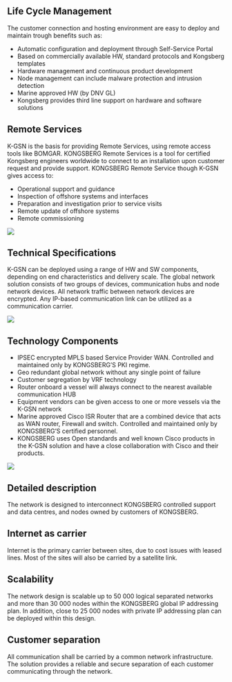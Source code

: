 
## Life Cycle Management
The customer connection and hosting environment are easy to deploy and maintain trough benefits such as:
* Automatic configuration and deployment through Self-Service Portal
*	Based on commercially available HW, standard protocols and Kongsberg templates
*	Hardware management and continuous product development
*	Node management can include malware protection and intrusion detection
*	Marine approved HW (by DNV GL)
*	Kongsberg provides third line support on hardware and software solutions

## Remote Services
K-GSN is the basis for providing Remote Services, using remote access tools like BOMGAR. KONGSBERG Remote Services is a tool for certified Kongsberg engineers worldwide to connect to an installation upon customer request and provide support.
KONGSBERG Remote Service though K-GSN gives access to:
*	Operational support and guidance
*	Inspection of offshore systems and interfaces
*	Preparation and investigation prior to service visits
*	Remote update of offshore systems
*	Remote commissioning
 
 ![](https://github.com/kognifai/Infrastructure/blob/master/.attachments/Remote%20Services.png)
 
## Technical Specifications
K-GSN can be deployed using a range of HW and SW components, depending on end characteristics and delivery scale. The global network solution consists of two groups of devices, communication hubs and node network devices. All network traffic between network devices are encrypted. Any IP-based communication link can be utilized as a communication carrier.

![](https://github.com/kognifai/Infrastructure/blob/master/.attachments/Technical%20Specifications.png)
 
## Technology Components
*	IPSEC encrypted MPLS based Service Provider WAN. Controlled and maintained only by KONGSBERG’S PKI regime.
*	Geo redundant global network without any single point of failure
*	Customer segregation by VRF technology
*	Router onboard a vessel will always connect to the nearest available communication HUB
*	Equipment vendors can be given access to one or more vessels via the K-GSN network
*	Marine approved Cisco ISR Router that are a combined device that acts as WAN router, Firewall and switch. Controlled and maintained only by KONGSBERG’S certified personnel.
*	KONGSBERG uses Open standards and well known Cisco products in the K-GSN solution and have a close collaboration with Cisco and their products.

![](https://github.com/kognifai/Infrastructure/blob/master/.attachments/Technology%20Components.png)

## Detailed description
The network is designed to interconnect KONGSBERG controlled support and data centres, and nodes owned by customers of KONGSBERG.
## Internet as carrier
Internet is the primary carrier between sites, due to cost issues with leased lines. Most of the sites will also be carried by a satellite link.
## Scalability
The network design is scalable up to 50 000 logical separated networks and more than 30 000 nodes within the KONGSBERG global IP addressing plan. In addition, close to 25 000 nodes with private IP addressing plan can be deployed within this design.
## Customer separation
All communication shall be carried by a common network infrastructure. The solution provides a reliable and secure separation of each customer communicating through the network.
